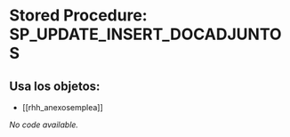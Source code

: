 # Stored Procedure: SP_UPDATE_INSERT_DOCADJUNTOS

## Usa los objetos:
- [[rhh_anexosemplea]]

*No code available.*
